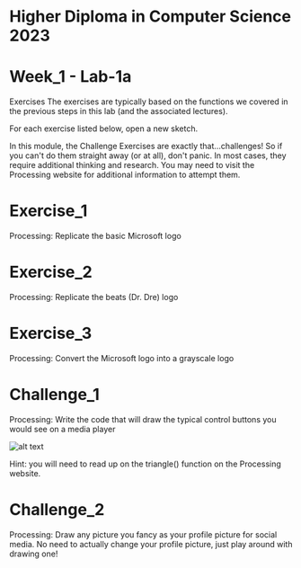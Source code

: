 # Higher Diploma in Computer Science 2023
# Week_1 - Lab-1a

Exercises
The exercises are typically based on the functions we covered in the previous steps in this lab (and the associated lectures).

For each exercise listed below, open a new sketch.

In this module, the Challenge Exercises are exactly that…challenges! So if you can't do them straight away (or at all), don't panic. In most cases, they require additional thinking and research. You may need to visit the Processing website for additional information to attempt them.

# Exercise_1
Processing: Replicate the basic Microsoft logo 

# Exercise_2
Processing: Replicate the beats (Dr. Dre) logo

# Exercise_3
Processing: Convert the Microsoft logo into a grayscale logo

#  Challenge_1
Processing: Write the code that will draw the typical control buttons you would see on a media player

![alt text](https://raw.githubusercontent.com/ki321g/HDCS2023_Week-1_Lab-1a/main/readme_img/Media_player.png)

Hint: you will need to read up on the triangle() function on the Processing website.

# Challenge_2
Processing: Draw any picture you fancy as your profile picture for social media. No need to actually change your profile picture, just play around with drawing one!


